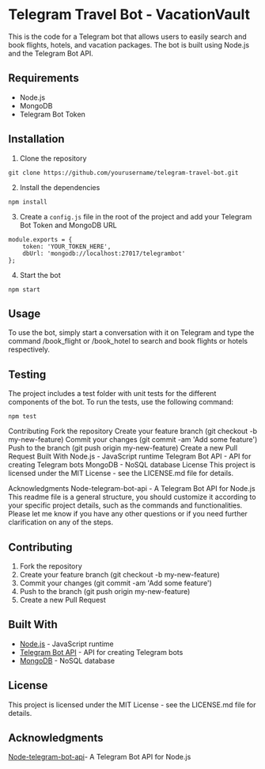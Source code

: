 # Telegram Travel Bot - VacationVault

This is the code for a Telegram bot that allows users to easily search and book flights, hotels, and vacation packages. The bot is built using Node.js and the Telegram Bot API.

## Requirements
* Node.js
* MongoDB
* Telegram Bot Token

## Installation
1. Clone the repository
```
git clone https://github.com/yourusername/telegram-travel-bot.git
```
2. Install the dependencies
```
npm install
```
3. Create a `config.js` file in the root of the project and add your Telegram Bot Token and MongoDB URL
```
module.exports = {
    token: 'YOUR_TOKEN_HERE',
    dbUrl: 'mongodb://localhost:27017/telegrambot'
};
```
4. Start the bot
```
npm start
```

## Usage
To use the bot, simply start a conversation with it on Telegram and type the command /book_flight or /book_hotel to search and book flights or hotels respectively.

## Testing
The project includes a test folder with unit tests for the different components of the bot. To run the tests, use the following command:
```
npm test
```

Contributing
Fork the repository
Create your feature branch (git checkout -b my-new-feature)
Commit your changes (git commit -am 'Add some feature')
Push to the branch (git push origin my-new-feature)
Create a new Pull Request
Built With
Node.js - JavaScript runtime
Telegram Bot API - API for creating Telegram bots
MongoDB - NoSQL database
License
This project is licensed under the MIT License - see the LICENSE.md file for details.

Acknowledgments
Node-telegram-bot-api - A Telegram Bot API for Node.js
This readme file is a general structure, you should customize it according to your specific project details, such as the commands and functionalities.
Please let me know if you have any other questions or if you need further clarification on any of the steps.

## Contributing
1. Fork the repository
2. Create your feature branch (git checkout -b my-new-feature)
3. Commit your changes (git commit -am 'Add some feature')
4. Push to the branch (git push origin my-new-feature)
5. Create a new Pull Request

## Built With
* [Node.js](https://nodejs.org/en/) - JavaScript runtime
* [Telegram Bot API](https://core.telegram.org/bots/api) - API for creating Telegram bots
* [MongoDB](https://www.mongodb.com/) - NoSQL database

## License
This project is licensed under the MIT License - see the LICENSE.md file for details.

## Acknowledgments
[Node-telegram-bot-api](https://github.com/yagop/node-telegram-bot-api)- A Telegram Bot API for Node.js
